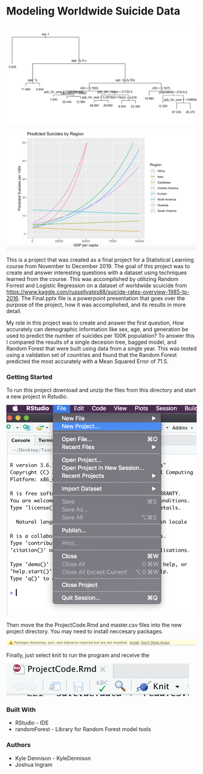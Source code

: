 # Modeling Worldwide Suicide Data

![demo1](Pictures/demoPicture1.png)

![demo2](Pictures/demoPicture2.png)

This is a project that was created as a final project for a Statistical Learning course from November to December 2019. The goal of this project was to create and answer interesting questions with a dataset using techniques learned from the course. This was accomplished by utilizing Random Forrest and Logistic Regression on a dataset of worldwide scuicide from https://www.kaggle.com/russellyates88/suicide-rates-overview-1985-to-2016. The Final.pptx file is a powerpoint presentation that goes over the purpose of the project, how it was accomplished, and its results in more detail.  

My role in this project was to create and answer the first question, How accurately can demographic information like sex, age, and generation be used to predict the number of suicides per 100K population? To answer this I compared the results of a single decesion tree, bagged model, and Random Forest that were built using data from a single year. This was tested using a validation set of countries and found that the Random Forest predicted the most accurately with a Mean Squared Error of 71.5. 

### Getting Started 

To run this project download and unzip the files from this directory and start a new project in Rstudio. 

![Step 1](Pictures/instruction1.png)

Then move the the ProjectCode.Rmd and master.csv files into the new project directory. You may need to install neccesary packages. 

![Step 2](Pictures/instruction2.png)

Finally, just select knit to run the program and receive the 

![Step 3](Pictures/instruction3.png)

### Built With 

* RStudio - IDE
* randomForest - Library for Random Forest model tools

### Authors 

* Kyle Dennison - KyleDennison
* Joshua Ingram 

